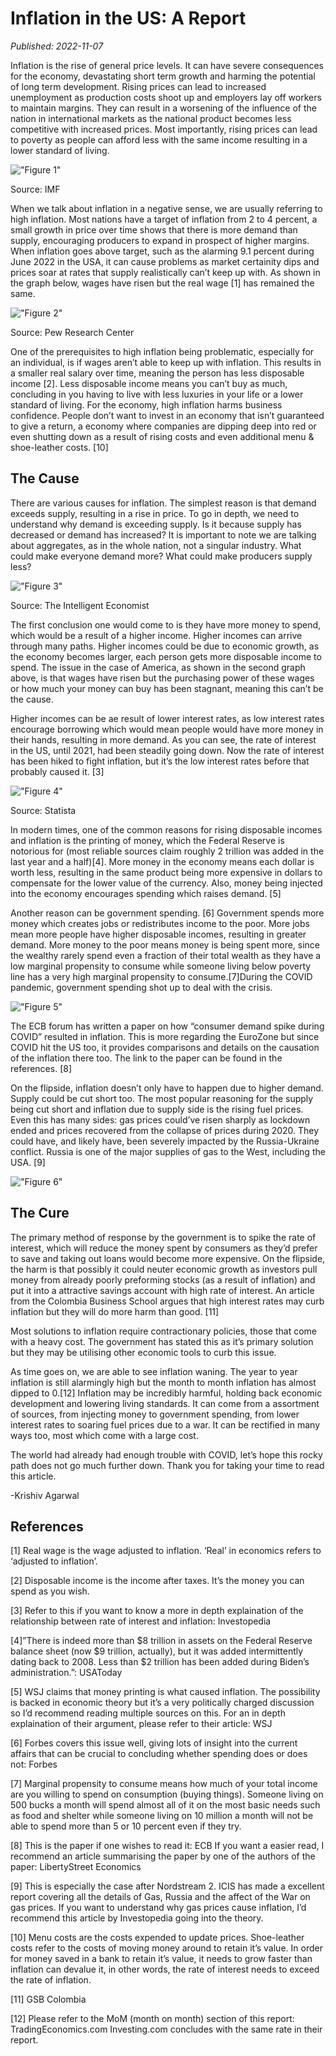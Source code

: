 # Inflation in the US: A Report

*Published: 2022-11-07*

Inflation is the rise of general price levels. It can have severe consequences for the economy, devastating short term growth and harming the potential of long term development. Rising prices can lead to increased unemployment as production costs shoot up and employers lay off workers to maintain margins. They can result in a worsening of the influence of the nation in international markets as the national product becomes less competitive with increased prices. Most importantly, rising prices can lead to poverty as people can afford less with the same income resulting in a lower standard of living.

!["Figure 1"](Assets/inflation_in_the_us_a_report_figure_1.png)

Source: IMF

When we talk about inflation in a negative sense, we are usually referring to high inflation. Most nations have a target of inflation from 2 to 4 percent, a small growth in price over time shows that there is more demand than supply, encouraging producers to expand in prospect of higher margins. When inflation goes above target, such as the alarming 9.1 percent during June 2022 in the USA, it can cause problems as market certainity dips and prices soar at rates that supply realistically can’t keep up with. As shown in the graph below, wages have risen but the real wage [1] has remained the same.

!["Figure 2"](Assets/inflation_in_the_us_a_report_figure_2.png)

Source: Pew Research Center

One of the prerequisites to high inflation being problematic, especially for an individual, is if wages aren’t able to keep up with inflation. This results in a smaller real salary over time, meaning the person has less disposable income [2]. Less disposable income means you can’t buy as much, concluding in you having to live with less luxuries in your life or a lower standard of living. For the economy, high inflation harms business confidence. People don’t want to invest in an economy that isn’t guaranteed to give a return, a economy where companies are dipping deep into red or even shutting down as a result of rising costs and even additional menu & shoe-leather costs. [10]

## The Cause

There are various causes for inflation. The simplest reason is that demand exceeds supply, resulting in a rise in price. To go in depth, we need to understand why demand is exceeding supply. Is it because supply has decreased or demand has increased? It is important to note we are talking about aggregates, as in the whole nation, not a singular industry. What could make everyone demand more? What could make producers supply less?

!["Figure 3"](Assets/inflation_in_the_us_a_report_figure_3.png)

Source: The Intelligent Economist

The first conclusion one would come to is they have more money to spend, which would be a result of a higher income. Higher incomes can arrive through many paths. Higher incomes could be due to economic growth, as the economy becomes larger, each person gets more disposable income to spend. The issue in the case of America, as shown in the second graph above, is that wages have risen but the purchasing power of these wages or how much your money can buy has been stagnant, meaning this can’t be the cause.

Higher incomes can be ae result of lower interest rates, as low interest rates encourage borrowing which would mean people would have more money in their hands, resulting in more demand. As you can see, the rate of interest in the US, until 2021, had been steadily going down. Now the rate of interest has been hiked to fight inflation, but it’s the low interest rates before that probably caused it. [3]

!["Figure 4"](Assets/inflation_in_the_us_a_report_figure_4.png)

Source: Statista

In modern times, one of the common reasons for rising disposable incomes and inflation is the printing of money, which the Federal Reserve is notorious for (most reliable sources claim roughly 2 trillion was added in the last year and a half)[4]. More money in the economy means each dollar is worth less, resulting in the same product being more expensive in dollars to compensate for the lower value of the currency. Also, money being injected into the economy encourages spending which raises demand. [5]

Another reason can be government spending. [6] Government spends more money which creates jobs or redistributes income to the poor. More jobs mean more people have higher disposable incomes, resulting in greater demand. More money to the poor means money is being spent more, since the wealthy rarely spend even a fraction of their total wealth as they have a low marginal propensity to consume while someone living below poverty line has a very high marginal propensity to consume.[7]During the COVID pandemic, government spending shot up to deal with the crisis.

!["Figure 5"](Assets/inflation_in_the_us_a_report_figure_5.png)

The ECB forum has written a paper on how “consumer demand spike during COVID” resulted in inflation. This is more regarding the EuroZone but since COVID hit the US too, it provides comparisons and details on the causation of the inflation there too. The link to the paper can be found in the references. [8]

On the flipside, inflation doesn’t only have to happen due to higher demand. Supply could be cut short too. The most popular reasoning for the supply being cut short and inflation due to supply side is the rising fuel prices. Even this has many sides: gas prices could’ve risen sharply as lockdown ended and prices recovered from the collapse of prices during 2020. They could have, and likely have, been severely impacted by the Russia-Ukraine conflict. Russia is one of the major supplies of gas to the West, including the USA. [9]

!["Figure 6"](Assets/inflation_in_the_us_a_report_figure_6.png)


## The Cure

The primary method of response by the government is to spike the rate of interest, which will reduce the money spent by consumers as they’d prefer to save and taking out loans would become more expensive. On the flipside, the harm is that possibly it could neuter economic growth as investors pull money from already poorly preforming stocks (as a result of inflation) and put it into a attractive savings account with high rate of interest. An article from the Colombia Business School argues that high interest rates may curb inflation but they will do more harm than good. [11]

Most solutions to inflation require contractionary policies, those that come with a heavy cost. The government has stated this as it’s primary solution but they may be utilising other economic tools to curb this issue.

As time goes on, we are able to see inflation waning. The year to year inflation is still alarmingly high but the month to month inflation has almost dipped to 0.[12] Inflation may be incredibly harmful, holding back economic development and lowering living standards. It can come from a assortment of sources, from injecting money to government spending, from lower interest rates to soaring fuel prices due to a war. It can be rectified in many ways too, most which come with a large cost.

The world had already had enough trouble with COVID, let’s hope this rocky path does not go much further down. Thank you for taking your time to read this article.

-Krishiv Agarwal

## References

[1] Real wage is the wage adjusted to inflation. ‘Real’ in economics refers to ‘adjusted to inflation’.

[2] Disposable income is the income after taxes. It’s the money you can spend as you wish.

[3] Refer to this if you want to know a more in depth explaination of the relationship between rate of interest and inflation: Investopedia

[4]”There is indeed more than $8 trillion in assets on the Federal Reserve balance sheet (now $9 trillion, actually), but it was added intermittently dating back to 2008. Less than $2 trillion has been added during Biden’s administration.”: USAToday

[5] WSJ claims that money printing is what caused inflation. The possibility is backed in economic theory but it’s a very politically charged discussion so I’d recommend reading multiple sources on this. For an in depth explaination of their argument, please refer to their article: WSJ

[6] Forbes covers this issue well, giving lots of insight into the current affairs that can be crucial to concluding whether spending does or does not: Forbes

[7] Marginal propensity to consume means how much of your total income are you willing to spend on consumption (buying things). Someone living on 500 bucks a month will spend almost all of it on the most basic needs such as food and shelter while someone living on 10 million a month will not be able to spend more than 5 or 10 percent even if they try.

[8] This is the paper if one wishes to read it: ECB
If you want a easier read, I recommend an article summarising the paper by one of the authors of the paper: LibertyStreet Economics

[9] This is especially the case after Nordstream 2. ICIS has made a excellent report covering all the details of Gas, Russia and the affect of the War on gas prices. 
If you want to understand why gas prices cause inflation, I’d recommend this article by Investopedia going into the theory.

[10] Menu costs are the costs expended to update prices. Shoe-leather costs refer to the costs of moving money around to retain it’s value. In order for money saved in a bank to retain it’s value, it needs to grow faster than inflation can devalue it, in other words, the rate of interest needs to exceed the rate of inflation.

[11] GSB Colombia

[12] Please refer to the MoM (month on month) section of this report: TradingEconomics.com
Investing.com concludes with the same rate in their report.